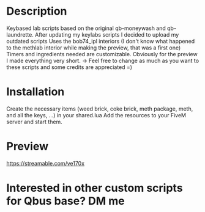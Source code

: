 # Description
Keybased lab scripts based on the original qb-moneywash and qb-laundrette.
After updating my keylabs scripts I decided to upload my outdated scripts
Uses the bob74_ipl interiors (I don't know what happened to the methlab interior while making the preview, that was a first one)
Timers and ingredients needed are customizable. Obviously for the preview I made everything very short.
-> Feel free to change as much as you want to these scripts and some credits are appreciated =)

# Installation
Create the necessary items (weed brick, coke brick, meth package, meth, and all the keys, ...) in your shared.lua
Add the resources to your FiveM server and start them.

# Preview
https://streamable.com/ve170x

# Interested in other custom scripts for Qbus base? DM me
